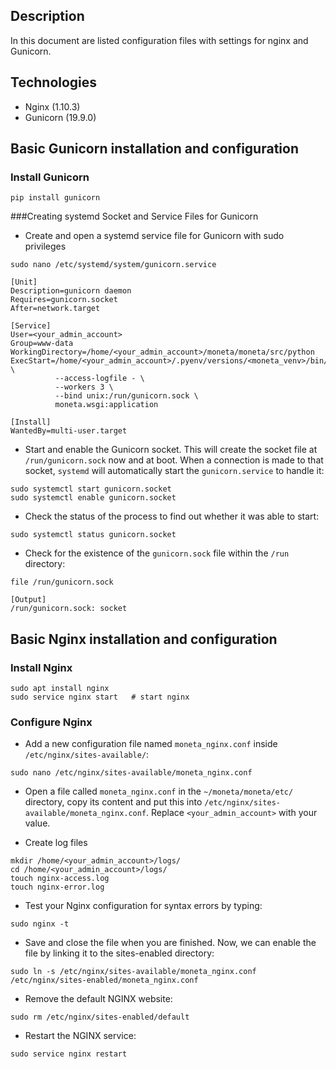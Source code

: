 ## Description
In this document are listed configuration files with settings 
for nginx and Gunicorn.

## Technologies
* Nginx (1.10.3)
* Gunicorn (19.9.0)


## Basic Gunicorn installation and configuration
### Install Gunicorn
```
pip install gunicorn
```
###Creating systemd Socket and Service Files for Gunicorn

* Create and open a systemd service file for Gunicorn with sudo privileges
```
sudo nano /etc/systemd/system/gunicorn.service
```

```
[Unit]
Description=gunicorn daemon
Requires=gunicorn.socket
After=network.target

[Service]
User=<your_admin_account>
Group=www-data
WorkingDirectory=/home/<your_admin_account>/moneta/moneta/src/python
ExecStart=/home/<your_admin_account>/.pyenv/versions/<moneta_venv>/bin/gunicorn \
          --access-logfile - \
          --workers 3 \
          --bind unix:/run/gunicorn.sock \
          moneta.wsgi:application

[Install]
WantedBy=multi-user.target
```

* Start and enable the Gunicorn socket. 
This will create the socket file at `/run/gunicorn.sock` now and at boot. 
When a connection is made to that socket, 
`systemd` will automatically start the `gunicorn.service` to handle it:
``` 
sudo systemctl start gunicorn.socket
sudo systemctl enable gunicorn.socket
```

* Check the status of the process to find out whether it was able to start:
``` 
sudo systemctl status gunicorn.socket
```
* Check for the existence of the `gunicorn.sock` file within the `/run` directory:

```
file /run/gunicorn.sock
```
```
[Output]
/run/gunicorn.sock: socket
```

## Basic Nginx installation and configuration
### Install Nginx
```
sudo apt install nginx
sudo service nginx start   # start nginx
```

### Configure Nginx

* Add a new configuration file named `moneta_nginx.conf` 
inside `/etc/nginx/sites-available/`:
```commandline
sudo nano /etc/nginx/sites-available/moneta_nginx.conf
```

* Open a file called `moneta_nginx.conf`
in the `~/moneta/moneta/etc/` directory, copy its content and put this 
into `/etc/nginx/sites-available/moneta_nginx.conf`.
Replace `<your_admin_account>` with your value.

* Create log files
```commandline
mkdir /home/<your_admin_account>/logs/
cd /home/<your_admin_account>/logs/
touch nginx-access.log
touch nginx-error.log
```

* Test your Nginx configuration for syntax errors by typing:

```commandline
sudo nginx -t
```

* Save and close the file when you are finished. Now, we can enable the file by linking it to the sites-enabled directory:
```commandline
sudo ln -s /etc/nginx/sites-available/moneta_nginx.conf /etc/nginx/sites-enabled/moneta_nginx.conf
```

* Remove the default NGINX website:
```commandline
sudo rm /etc/nginx/sites-enabled/default
```


* Restart the NGINX service:
```commandline
sudo service nginx restart
```
